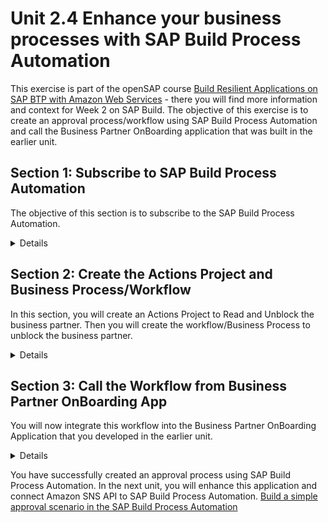# Unit 2.4  Enhance your business processes with SAP Build Process Automation

This exercise is part of the openSAP course [Build Resilient Applications on SAP BTP with Amazon Web Services](https://open.sap.com/courses/aws1) - there you will find more information and context for Week 2 on SAP Build. The objective of this exercise is to create an approval process/workflow using SAP Build Process Automation and call the Business Partner OnBoarding application that was built in the earlier unit.

## Section 1: Subscribe to SAP Build Process Automation
The objective of this section is to subscribe to the SAP Build Process Automation. 

<details>

1. Log on to your SAP BTP cockpit. Navigate to the **Instance and Subscriptions** page and subscribe to the **SAP Build Process Automation**.

    ![Alt text](./images/SBPA_1.png)

2. Navigate to "Users". Open your user and assign the respective role collections as shown in the below screenshot.

    ![Alt text](./images/SBPA_2.png)

</details>

## Section 2: Create the Actions Project and Business Process/Workflow
In this section, you will create an Actions Project to Read and Unblock the business partner. Then you will create the workflow/Business Process to unblock the business partner.

<details>

1. Open SAP BTP Cockpit. Navigate to the **Instance and Subscriptions** page open the "SAP Build Process Automation" subscription and click "Go to Application".

    ![Alt text](./images/SBPA_3.png)

2. Click on "Create" to create a new Actions Project in the Build Lobby.

3. Click the tile "Build an Automated Process".

    ![Alt text](./images/SBPA_4.png)

4. Click the "Actions" tile.

    ![Alt text](./images/SBPA_5.png)

5. Click "Upload API Specification". Select the metadata file of the business partner.

    ![Alt text](./images/SBPA_6.png)
   
    > Note: To download the metadata document, add /$metadata to the Business Partner OData service and save it to a local folder.

6. Provide "Project Name" and "Description". Click "Create".

    ![Alt text](./images/SBPA_7.png)

7. Select "Get" and "Patch" requests. You use "Get" to read the Business Partner and "Patch" to update the business partner with "Unblocked" status.

    ![Alt text](./images/SBPA_8.png)

8. Click Read Business Partner and update the description. Click "Update".

    ![Alt text](./images/SBPA_10.png)

9. Click Patch Business Partner and update the description. Click "Update".

    ![Alt text](./images/SBPA_11.png)

10. Search for the "BusinessPartnerIsBlocked" field and select "Static". Enter "false" in the value field.

    ![Alt text](./images/SBPA_12.png)

11. Click "Save". Click "Release".

    ![Alt text](./images/SBPA_13.png)

12. Click "Publish to Library".

    ![Alt text](./images/SBPA_14.png)

13. Go back to the Build Lobby. Choose to **Create** to create the "Business Process".

14. Click the "Business Process" title.

    ![Alt text](./images/SBPA_15.png)

15. Provide "Project Name" and "Description". Click "Create"

    ![Alt text](./images/SBPA_16.png)

16. Enter the Process (Workflow) Name and Description. Click "Create".

    ![Alt text](./images/SBPA_17.png)

17. Go to "Variables" and click "Configure" to define the workflow/process Inputs.

    ![Alt text](./images/SBPA_18.png)
    > Note: If you are not able to see this, click on the empty canvas.

18. Enter the "BusinessPartner" and "SupportingDocument" inputs.

    ![Alt text](./images/SBPA_19.png)

19. Click on the "+" icon and click "Actions -> Browse Library" to add the Read business partner action.

    ![Alt text](./images/SBPA_20.png)

20. Click "Add" on the **Read Business Partner* action tile.

    ![Alt text](./images/SBPA_21.png)

21. Click the newly added "Read Business Partner" action. 

22. Click the "Inputs" tab. 

23. Click "BusinessPartner" and select the Business Partner for the "ProcessInputs".

    ![Alt text](./images/SBPA_23.png)

26. Click the "General" tab and Click "Create Destination Variable".

    ![Alt text](./images/SBPA_26.png)

27. Provide value for Identifier and click "Create".

    ![Alt text](./images/SBPA_27.png)

28. Click the "+" icon after the "Read Business Partner" action. Create a "New Approval Form".

    ![Alt text](./images/SBPA_28.png)

29. Provide Name and Description. Click "Create".

    ![Alt text](./images/SBPA_29.png)

30. Enter the "Subject" and your email id in "Users".

    ![Alt text](./images/SBPA_30.png)

31. Click on the three-dot button on the "Approval Form" and click "Open Editor".

    ![Alt text](./images/SBPA_31.png)

32. Drag and Drop the Heading (H2) onto the Approval Form and provide a heading "Business Partner Approval".

    ![Alt text](./images/SBPA_32.png)

33. Drag and Drop three "Texts" on the Approval form.

    ![Alt text](./images/SBPA_33.png)

34. Select "Read Only" for all three of them.

    ![Alt text](./images/SBPA_34.png)

35. Drag and Drop a "Link".

    ![Alt text](./images/SBPA_35.png)

36. Provide a "Link Text". Click "Save". Your form should look like below:

    ![Alt text](./images/SBPA_36.png)

37. Go back to the "Approval Process/Workflow" and click "Approval Form". Click "Inputs" and select the "Business Partner", "First Name" & "Last Name" from the "Read Business Partner" Action output.

    ![Alt text](./images/SBPA_37.png)

38. Click "Link" and select "SupportingDocument" from the Process Inputs.

    ![Alt text](./images/SBPA_38.png)

39. Click the "+" icon at Reject Node, to drag it to the "End" process.

    ![Alt text](./images/SBPA_39.png)

40. After connecting the Reject node to the End Process, it should look like below:

    ![Alt text](./images/SBPA_40.png)

41. Click the "+" icon at Approve Node and click "Browse Library".

    ![Alt text](./images/SBPA_41.png)

42. Select the "Unlock Business Partner" action and select the earlier created destination variable.

    ![Alt text](./images/SBPA_42.png)

43. Click the "Inputs" tab and select "Business Partner" from the "Read Business Partner" action.

    ![Alt text](./images/SBPA_43.png)

44. Click on the first step (Trigger). Click "API->New API Trigger".

    ![Alt text](./images/SBPA_44.png)

45. Provide the name.

    ![Alt text](./images/SBPA_45.png)

46. Click "Save". Click "Release".

    ![Alt text](./images/SBPA_46.png)

46. Before deploying, you need to configure the destination. Open SAP BTP Cockpit. Go to destinations open BUPA destination and click edit. Then add the additional property "sap.processautomation.enabled" with the value "true". Then click "Save".

    ![Alt text](./images/SBPA_24.png)


46. Go back to the SAP Build "Settings" tab. Go to "Destinations" and choose "New Destination". Now you can choose the Business Partner destination and click "Add".

    ![Alt text](./images/SBPA_25.png) 


47. Come back to the Business Partner Approval Process. Click "Deploy".

    ![Alt text](./images/SBPA_47.png)


48. Click Next and select "Runtime Variables". Here select the destination that you added in the previous steps.

    ![Alt text](./images/SBPA_48.png)

49. Open the "Monitor" page and Open "Triggers".

    ![Alt text](./images/SBPA_49.png)

50. Click "View" to open the trigger.

    ![Alt text](./images/SBPA_50.png)

51. Copy this information, which you will use to trigger from the SAP Build Application (Business Partner Onboarding app).

    ![Alt text](./images/SBPA_51.png)

</details>

## Section 3: Call the Workflow from Business Partner OnBoarding App
You will now integrate this workflow into the Business Partner OnBoarding Application that you developed in the earlier unit.

<details>

1. Create the destination for SAP Build Process Automation, which you will use to trigger the workflow from the SAP Build App (Business Partner Onboarding Application). Follow the steps in this tutorial - [Create Destination to Trigger Process from any Service](https://developers.sap.com/tutorials/spa-create-service-instance-destination.html). 

    ![Alt text](./images/SBPA_52.png)


2. Navigate to the SAP Build Apps project (Business Partner Onboarding App). Go to the "Data" tab and create "SAP BTP Destination REST API Integration".

    ![Alt text](./images/SBPA_53.png)

3. Enter the Data entity name.

    ![Alt text](./images/SBPA_54.png)

4. Click "Add New" in the resource schema and add the structure as per the schema you copied from the trigger.

    ![Alt text](./images/SBPA_55.png)

    ![Alt text](./images/SBPA_56.png)

    ![Alt text](./images/SBPA_57.png)

5. At the end, the schema should look like below.

    ![Alt text](./images/SBPA_58.png)

6. Select the "create" action and click "Request headers".

    ![Alt text](./images/SBPA_59.png)

7. Click "List of values"

    ![Alt text](./images/SBPA_60.png)

8. Enter the Header name and Header value as shown below and click "SAVE".

    ![Alt text](./images/SBPA_61.png)

9. Again, click "Request body mapper" in the create action. Select Formula.

    ![Alt text](./images/SBPA_62.png)

10. Click "Create formula".

    ![Alt text](./images/SBPA_63.png)

11. Enter the formula and click save. 

    ![Alt text](./images/SBPA_65.png)

    >**Formula**: ENCODE_JSON({"definitionId":query.record.definitionId, "context":query.record.context})

12. Select the destination that you created in Step 1.

    ![Alt text](./images/SBPA_66.png)

13. Navigate back to "UI CANVAS", Click "Create" and Click "Add logic to BUTTON".

    ![Alt text](./images/SBPA_67_1.jpg)

14. Drag and drop the "Create record" to the logic canvas and connect it at the end, after the Business Partner is created and the attachment is uploaded.

    ![Alt text](./images/SBPA_68.png)
    ![Alt text](./images/SBPA_69.png)

15. Click the newly added "Create record" and in the properties, click "Resource name".

    ![Alt text](./images/SBPA_71.png)

16. Here select the "Business Partner Workflow" data entity that you created earlier and click SAVE.

    ![Alt text](./images/SBPA_70.png)

17. Select the "Custom object" to pass the business partner data to the workflow.

    ![Alt text](./images/SBPA_72.png)

18. Enter the "definitionId" that you got from the trigger. 
    ![Alt text](./images/SBPA_73.png)

19. Click the "businesspartner" and select "Data and Variables", click "Data variable" and select  "Business Partner". Click SAVE.

    ![Alt text](./images/SBPA_74.png)
    ![Alt text](./images/SBPA_75.png)
    ![Alt text](./images/SBPA_76.png)


20. For **supportingdocument** field, click "Page variable" and select "uploadUri". click "SAVE".
    ![Alt text](./images/SBPA_77.png)
    ![Alt text](./images/SBPA_78.png)

21. Go to the "LAUNCH" tab, open the preview portal, enter the data and click "Create".
    ![Alt text](./images/SBPA_79.png)
    ![Alt text](./images/SBPA_80.png)

22. Now, go to the inbox from the lobby and approve the Business Partner request.
    ![Alt text](./images/SBPA_81.png)
    ![Alt text](./images/SBPA_82.png)

</details>

You have successfully created an approval process using SAP Build Process Automation. In the next unit, you will enhance this application and connect Amazon SNS API to SAP Build Process Automation.
[Build a simple approval scenario in the SAP Build Process Automation](../Unit%202.5/README.md)
